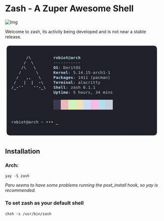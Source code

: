 # Zash - A Zuper Awesome Shell
 ![Img](https://img.shields.io/aur/version/zash)
 
Welcome to zash, its activily being developed and is not near a stable release.

![Example](https://raw.githubusercontent.com/robiot/zash/main/img/example.png)

## Installation
### Arch:
```
yay -S zash
```
*Paru seems to have some problems running the post_install hook, so yay is recommended.*

### To set zash as your default shell
```
chsh -s /usr/bin/zash
```
